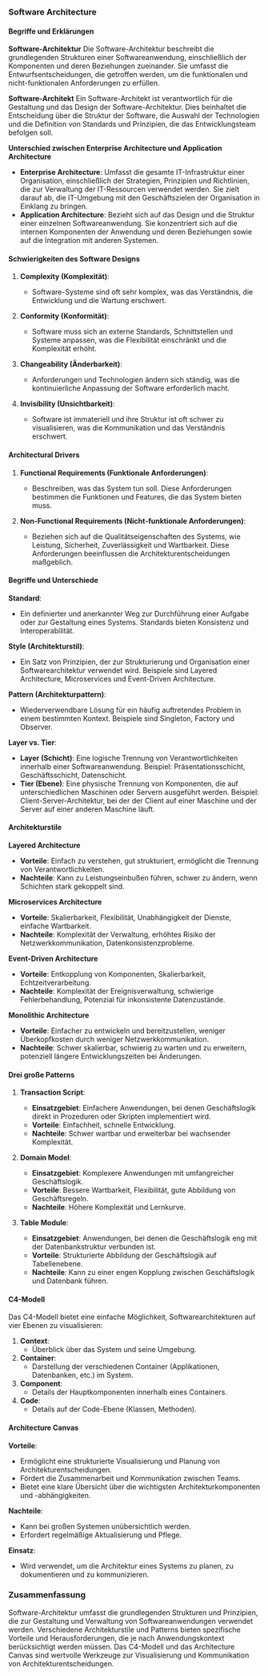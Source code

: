 ### Software Architecture

#### Begriffe und Erklärungen

**Software-Architektur**
Die Software-Architektur beschreibt die grundlegenden Strukturen einer Softwareanwendung, einschließlich der Komponenten und deren Beziehungen zueinander. Sie umfasst die Entwurfsentscheidungen, die getroffen werden, um die funktionalen und nicht-funktionalen Anforderungen zu erfüllen.

**Software-Architekt**
Ein Software-Architekt ist verantwortlich für die Gestaltung und das Design der Software-Architektur. Dies beinhaltet die Entscheidung über die Struktur der Software, die Auswahl der Technologien und die Definition von Standards und Prinzipien, die das Entwicklungsteam befolgen soll.

**Unterschied zwischen Enterprise Architecture und Application Architecture**
- **Enterprise Architecture**: Umfasst die gesamte IT-Infrastruktur einer Organisation, einschließlich der Strategien, Prinzipien und Richtlinien, die zur Verwaltung der IT-Ressourcen verwendet werden. Sie zielt darauf ab, die IT-Umgebung mit den Geschäftszielen der Organisation in Einklang zu bringen.
- **Application Architecture**: Bezieht sich auf das Design und die Struktur einer einzelnen Softwareanwendung. Sie konzentriert sich auf die internen Komponenten der Anwendung und deren Beziehungen sowie auf die Integration mit anderen Systemen.

#### Schwierigkeiten des Software Designs

1. **Complexity (Komplexität)**:
   - Software-Systeme sind oft sehr komplex, was das Verständnis, die Entwicklung und die Wartung erschwert.

2. **Conformity (Konformität)**:
   - Software muss sich an externe Standards, Schnittstellen und Systeme anpassen, was die Flexibilität einschränkt und die Komplexität erhöht.

3. **Changeability (Änderbarkeit)**:
   - Anforderungen und Technologien ändern sich ständig, was die kontinuierliche Anpassung der Software erforderlich macht.

4. **Invisibility (Unsichtbarkeit)**:
   - Software ist immateriell und ihre Struktur ist oft schwer zu visualisieren, was die Kommunikation und das Verständnis erschwert.

#### Architectural Drivers

1. **Functional Requirements (Funktionale Anforderungen)**:
   - Beschreiben, was das System tun soll. Diese Anforderungen bestimmen die Funktionen und Features, die das System bieten muss.

2. **Non-Functional Requirements (Nicht-funktionale Anforderungen)**:
   - Beziehen sich auf die Qualitätseigenschaften des Systems, wie Leistung, Sicherheit, Zuverlässigkeit und Wartbarkeit. Diese Anforderungen beeinflussen die Architekturentscheidungen maßgeblich.

#### Begriffe und Unterschiede

**Standard**:
- Ein definierter und anerkannter Weg zur Durchführung einer Aufgabe oder zur Gestaltung eines Systems. Standards bieten Konsistenz und Interoperabilität.

**Style (Architekturstil)**:
- Ein Satz von Prinzipien, der zur Strukturierung und Organisation einer Softwarearchitektur verwendet wird. Beispiele sind Layered Architecture, Microservices und Event-Driven Architecture.

**Pattern (Architekturpattern)**:
- Wiederverwendbare Lösung für ein häufig auftretendes Problem in einem bestimmten Kontext. Beispiele sind Singleton, Factory und Observer.

**Layer vs. Tier**:
- **Layer (Schicht)**: Eine logische Trennung von Verantwortlichkeiten innerhalb einer Softwareanwendung. Beispiel: Präsentationsschicht, Geschäftsschicht, Datenschicht.
- **Tier (Ebene)**: Eine physische Trennung von Komponenten, die auf unterschiedlichen Maschinen oder Servern ausgeführt werden. Beispiel: Client-Server-Architektur, bei der der Client auf einer Maschine und der Server auf einer anderen Maschine läuft.

#### Architekturstile

**Layered Architecture**
- **Vorteile**: Einfach zu verstehen, gut strukturiert, ermöglicht die Trennung von Verantwortlichkeiten.
- **Nachteile**: Kann zu Leistungseinbußen führen, schwer zu ändern, wenn Schichten stark gekoppelt sind.

**Microservices Architecture**
- **Vorteile**: Skalierbarkeit, Flexibilität, Unabhängigkeit der Dienste, einfache Wartbarkeit.
- **Nachteile**: Komplexität der Verwaltung, erhöhtes Risiko der Netzwerkkommunikation, Datenkonsistenzprobleme.

**Event-Driven Architecture**
- **Vorteile**: Entkopplung von Komponenten, Skalierbarkeit, Echtzeitverarbeitung.
- **Nachteile**: Komplexität der Ereignisverwaltung, schwierige Fehlerbehandlung, Potenzial für inkonsistente Datenzustände.

**Monolithic Architecture**
- **Vorteile**: Einfacher zu entwickeln und bereitzustellen, weniger Überkopfkosten durch weniger Netzwerkkommunikation.
- **Nachteile**: Schwer skalierbar, schwierig zu warten und zu erweitern, potenziell längere Entwicklungszeiten bei Änderungen.

#### Drei große Patterns

1. **Transaction Script**:
   - **Einsatzgebiet**: Einfachere Anwendungen, bei denen Geschäftslogik direkt in Prozeduren oder Skripten implementiert wird.
   - **Vorteile**: Einfachheit, schnelle Entwicklung.
   - **Nachteile**: Schwer wartbar und erweiterbar bei wachsender Komplexität.

2. **Domain Model**:
   - **Einsatzgebiet**: Komplexere Anwendungen mit umfangreicher Geschäftslogik.
   - **Vorteile**: Bessere Wartbarkeit, Flexibilität, gute Abbildung von Geschäftsregeln.
   - **Nachteile**: Höhere Komplexität und Lernkurve.

3. **Table Module**:
   - **Einsatzgebiet**: Anwendungen, bei denen die Geschäftslogik eng mit der Datenbankstruktur verbunden ist.
   - **Vorteile**: Strukturierte Abbildung der Geschäftslogik auf Tabellenebene.
   - **Nachteile**: Kann zu einer engen Kopplung zwischen Geschäftslogik und Datenbank führen.

#### C4-Modell

Das C4-Modell bietet eine einfache Möglichkeit, Softwarearchitekturen auf vier Ebenen zu visualisieren:

1. **Context**:
   - Überblick über das System und seine Umgebung.
2. **Container**:
   - Darstellung der verschiedenen Container (Applikationen, Datenbanken, etc.) im System.
3. **Component**:
   - Details der Hauptkomponenten innerhalb eines Containers.
4. **Code**:
   - Details auf der Code-Ebene (Klassen, Methoden).

#### Architecture Canvas

**Vorteile**:
- Ermöglicht eine strukturierte Visualisierung und Planung von Architekturentscheidungen.
- Fördert die Zusammenarbeit und Kommunikation zwischen Teams.
- Bietet eine klare Übersicht über die wichtigsten Architekturkomponenten und -abhängigkeiten.

**Nachteile**:
- Kann bei großen Systemen unübersichtlich werden.
- Erfordert regelmäßige Aktualisierung und Pflege.

**Einsatz**:
- Wird verwendet, um die Architektur eines Systems zu planen, zu dokumentieren und zu kommunizieren.

### Zusammenfassung

Software-Architektur umfasst die grundlegenden Strukturen und Prinzipien, die zur Gestaltung und Verwaltung von Softwareanwendungen verwendet werden. Verschiedene Architekturstile und Patterns bieten spezifische Vorteile und Herausforderungen, die je nach Anwendungskontext berücksichtigt werden müssen. Das C4-Modell und das Architecture Canvas sind wertvolle Werkzeuge zur Visualisierung und Kommunikation von Architekturentscheidungen.